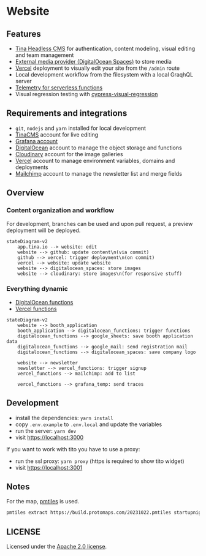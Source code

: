 # Website

## Features

- [Tina Headless CMS](https://app.tina.io) for authentication, content modeling, visual editing and team management
- [External media provider (DigitalOcean Spaces)](https://tina.io/docs/reference/media/external/do-spaces/) to store media
- [Vercel](https://vercel.com) deployment to visually edit your site from the `/admin` route
- Local development workflow from the filesystem with a local GraqhQL server
- [Telemetry for serverless functions](https://startupnights.grafana.net)
- Visual regression testing with [cypress-visual-regression](https://github.com/cypress-visual-regression/cypress-visual-regression)

## Requirements and integrations

- `git`, `nodejs` and `yarn` installed for local development
- [TinaCMS](https://app.tina.io) account for live editing
- [Grafana account](https://startupnights.grafana.net/a/cloud-home-app) 
- [DigitalOcean](https://www.digitalocean.com) account to manage the object storage and functions
- [Cloudinary](https://cloudinary.com) account for the image galleries
- [Vercel](https://vercel.com) account to manage environment variables, domains and deployments
- [Mailchimp](https://mailchimp.com/) account to manage the newsletter list and merge fields

## Overview

### Content organization and workflow

For development, branches can be used and upon pull request, a preview deployment will be deployed.

```mermaid
stateDiagram-v2
    app.tina.io --> website: edit
    website --> github: update content\n(via commit)
    github --> vercel: trigger deployment\n(on commit)
    vercel --> website: update website
    website --> digitalocean_spaces: store images
    website --> cloudinary: store images\n(for responsive stuff)

```

### Everything dynamic

- [DigitalOcean functions](https://github.com/Startup-Nights/functions)
- [Vercel functions](https://github.com/Startup-Nights/website/tree/main/pages/api)

```mermaid
stateDiagram-v2
    website --> booth_application
    booth_application --> digitalocean_functions: trigger functions
    digitalocean_functions --> google_sheets: save booth application data
    digitalocean_functions --> google_mail: send registration mail
    digitalocean_functions --> digitalocean_spaces: save company logo

    website --> newsletter
    newsletter --> vercel_functions: trigger signup
    vercel_functions --> mailchimp: add to list

    vercel_functions --> grafana_temp: send traces
```

## Development

- install the dependencies: `yarn install`
- copy `.env.example` to `.env.local` and update the variables
- run the server: `yarn dev`
- visit [https://localhost:3000](https://localhost:3000)

If you want to work with tito you have to use a proxy:

- run the ssl proxy: `yarn proxy` (https is required to show tito widget)
- visit [https://localhost:3001](https://localhost:3001)

## Notes

For the map, [pmtiles](https://docs.protomaps.com) is used.

```sh
pmtiles extract https://build.protomaps.com/20231022.pmtiles startupnights.pmtiles --bbox=8.0056,47.2018,9.5231,47.7906
```

## LICENSE

Licensed under the [Apache 2.0 license](./LICENSE).
